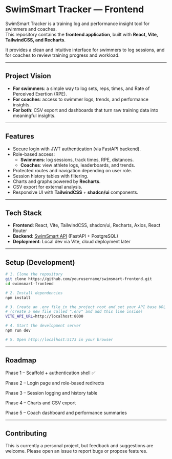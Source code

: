 # SwimSmart Tracker — Frontend

SwimSmart Tracker is a training log and performance insight tool for swimmers and coaches.  
This repository contains the **frontend application**, built with **React, Vite, TailwindCSS, and Recharts**.  

It provides a clean and intuitive interface for swimmers to log sessions, and for coaches to review training progress and workload.

---

## Project Vision

- **For swimmers**: a simple way to log sets, reps, times, and Rate of Perceived Exertion (RPE).  
- **For coaches**: access to swimmer logs, trends, and performance insights.  
- **For both**: CSV export and dashboards that turn raw training data into meaningful insights.

---

## Features

- Secure login with JWT authentication (via FastAPI backend).  
- Role-based access:
  - **Swimmers**: log sessions, track times, RPE, distances.  
  - **Coaches**: view athlete logs, leaderboards, and trends.  
- Protected routes and navigation depending on user role.  
- Session history tables with filtering.  
- Charts and graphs powered by **Recharts**.  
- CSV export for external analysis.  
- Responsive UI with **TailwindCSS** + **shadcn/ui** components.  

---

## Tech Stack

- **Frontend**: React, Vite, TailwindCSS, shadcn/ui, Recharts, Axios, React Router  
- **Backend**: [SwimSmart API](https://github.com/yourusername/swimsmart-backend) (FastAPI + PostgreSQL)  
- **Deployment**: Local dev via Vite, cloud deployment later  

---

## Setup (Development)

  ```bash
  # 1. Clone the repository
  git clone https://github.com/yourusername/swimsmart-frontend.git
  cd swimsmart-frontend

  # 2. Install dependencies
  npm install

  # 3. Create an .env file in the project root and set your API base URL
  # (create a new file called ".env" and add this line inside)
  VITE_API_URL=http://localhost:8000

  # 4. Start the development server
  npm run dev

  # 5. Open http://localhost:5173 in your browser
  ```

---

## Roadmap

Phase 1 – Scaffold + authentication shell ✅

Phase 2 – Login page and role-based redirects

Phase 3 – Session logging and history table

Phase 4 – Charts and CSV export

Phase 5 – Coach dashboard and performance summaries

---

## Contributing

This is currently a personal project, but feedback and suggestions are welcome.
Please open an issue to report bugs or propose features.